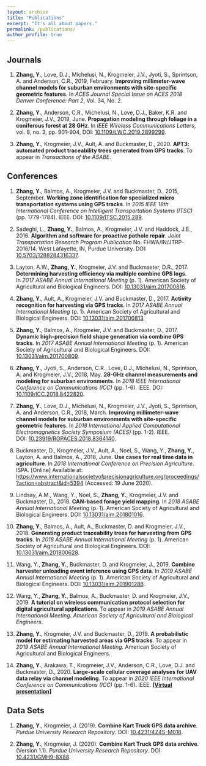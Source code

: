 ```yaml
---
layout: archive
title: "Publications"
excerpt: "It's all about papers."
permalink: /publications/
author_profile: true
---
```


Journals
--------

1.  **Zhang, Y.**, Love, D.J., Michelusi, N., Krogmeier, J.V., Jyoti, S., Sprintson, A. and Anderson, C.R., 2019, February. **Improving millimeter-wave channel models for suburban environments with site-specific geometric features**. In *ACES Journal Special Issue on ACES 2018 Denver Conference: Part 2*, Vol. 34, No. 2.

2.  **Zhang, Y.**, Anderson, C.R., Michelusi, N., Love, D.J., Baker, K.R. and Krogmeier, J.V., 2019, June. **Propagation modeling through foliage in a coniferous forest at 28 GHz**. In *IEEE Wireless Communications Letters*, vol. 8, no. 3, pp. 901-904, DOI: [10.1109/LWC.2019.2899299](https://doi.org/10.1109/LWC.2019.2899299).

3.  **Zhang, Y.**, Krogmeier, J.V., Ault, A. and Buckmaster, D., 2020. **APT3: automated product traceability trees generated from GPS tracks**. To appear in *Transactions of the ASABE*.

Conferences
-----------

1.  **Zhang, Y.**, Balmos, A., Krogmeier, J.V. and Buckmaster, D., 2015, September. **Working zone identification for specialized micro transportation systems using GPS tracks**. In *2015 IEEE 18th International Conference on* *Intelligent Transportation Systems (ITSC)* (pp. 1779-1784). IEEE. DOI: [10.1109/ITSC.2015.289](https://doi.org/10.1109/ITSC.2015.289).

2.  Sadeghi, L., **Zhang, Y.**, Balmos, A., Krogmeier, J.V. and Haddock, J.E., 2016. **Algorithm and software for proactive pothole repair**. *Joint Transportation Research Program Publication* No. FHWA/IN/JTRP-2016/14. West Lafayette, IN, Purdue University. DOI: [10.5703/1288284316337](https://doi.org/10.5703/1288284316337).

3.  Layton, A.W., **Zhang, Y.**, Krogmeier, J.V. and Buckmaster, D.R., 2017. **Determining harvesting efficiency via multiple combine GPS logs**. In *2017 ASABE Annual International Meeting* (p. 1). American Society of Agricultural and Biological Engineers. DOI: [10.13031/aim.201700816](https://doi.org/10.13031/aim.201700816).

4.  **Zhang, Y.**, Ault, A., Krogmeier, J.V. and Buckmaster, D., 2017. **Activity recognition for harvesting via GPS tracks**. In *2017 ASABE Annual International Meeting* (p. 1). American Society of Agricultural and Biological Engineers. DOI: [10.13031/aim.201700813](https://doi.org/10.13031/aim.201700813).

5.  **Zhang, Y.**, Balmos, A., Krogmeier, J.V. and Buckmaster, D., 2017. **Dynamic high-precision field shape generation via combine GPS tracks**. In *2017 ASABE Annual International Meeting* (p. 1). American Society of Agricultural and Biological Engineers. DOI: [10.13031/aim.201700809](https://doi.org/10.13031/aim.201700809).

6.  **Zhang, Y.**, Jyoti, S., Anderson, C.R., Love, D.J., Michelusi, N., Sprintson, A. and Krogmeier, J.V., 2018, May. **28-GHz channel measurements and modeling for suburban environments**. In *2018 IEEE International Conference on Communications (ICC)* (pp. 1-6). IEEE. DOI: [10.1109/ICC.2018.8422820](https://doi.org/10.1109/ICC.2018.8422820).

7.  **Zhang, Y.**, Love, D.J., Michelusi, N., Krogmeier, J.V., Jyoti, S., Sprintson, A. and Anderson, C.R., 2018, March. **Improving millimeter-wave channel models for suburban environments with site-specific geometric features**. In *2018 International Applied Computational Electromagnetics Society Symposium (ACES)* (pp. 1-2). IEEE. DOI: [10.23919/ROPACES.2018.8364140](https://doi.org/10.23919/ROPACES.2018.8364140).

8.  Buckmaster, D., Krogmeier, J.V., Ault, A., Noel, S., Wang, Y., **Zhang, Y.**, Layton, A. and Balmos, A., 2018, June. **Use cases for real time data in agriculture**. In *2018 International Conference on Precision Agriculture*. ISPA. \[Online\] Available at: <https://www.internationalsocietyofprecisionagriculture.org/proceedings/?action=abstract&id=5394> (Accessed: 19 June 2020).

9.  Lindsay, A.M., Wang, Y., Noel, S., **Zhang, Y.**, Krogmeier, J.V. and Buckmaster, D., 2018. **CAN-based forage yield mapping**. In *2018 ASABE Annual International Meeting* (p. 1). American Society of Agricultural and Biological Engineers. DOI: [10.13031/aim.201801016](https://doi.org/10.13031/aim.201801016).

10. **Zhang, Y.**, Balmos, A., Ault, A., Buckmaster, D. and Krogmeier, J.V., 2018. **Generating product traceability trees for harvesting from GPS tracks**. In *2018 ASABE Annual International Meeting* (p. 1). American Society of Agricultural and Biological Engineers. DOI: [10.13031/aim.201800628](https://doi.org/10.13031/aim.201800628).

11. Wang, Y., **Zhang, Y.**, Buckmaster, D. and Krogmeier, J., 2019. **Combine harvester unloading event inference using GPS data**. In *2019 ASABE Annual International Meeting* (p. 1). American Society of Agricultural and Biological Engineers. DOI: [10.13031/aim.201901286](https://doi.org/10.13031/aim.201901286).

12. Wang, Y., **Zhang, Y.**, Balmos, A., Buckmaster, D. and Krogmeier, J.V., 2019. **A tutorial on wireless communication protocol selection for digital agricultural applications**. To appear in *2019 ASABE Annual International Meeting. American Society of Agricultural and Biological Engineers*.

13. **Zhang, Y.**, Krogmeier, J.V. and Buckmaster, D., 2019. **A probabilistic model for estimating harvested areas via GPS tracks**. To appear in *2019 ASABE Annual International Meeting*. American Society of Agricultural and Biological Engineers.

14. **Zhang, Y.**, Arakawa, T., Krogmeier, J.V., Anderson, C.R., Love, D.J. and Buckmaster, D., 2020. **Large-scale cellular coverage analyses for UAV data relay via channel modeling**. To appear in *2020 IEEE International Conference on Communications (ICC)* (pp. 1-6). IEEE. [**\[Virtual presentation\]**](https://yaguangzhang.github.io/files/ICC2020_WC17_CellCoverageSimulationForDrones.mp4)

Data Sets
---------

1.  **Zhang, Y.**, Krogmeier, J. (2019). **Combine Kart Truck GPS data archive**. *Purdue University Research Repository*. DOI: [10.4231/4Z4S-M018](https://doi.org/10.4231/4Z4S-M018).

2.  **Zhang, Y.**, Krogmeier, J. (2020). **Combine Kart Truck GPS data archive**. (Version 1.1). *Purdue University Research Repository*. DOI: [10.4231/GMH9-8X88](https://doi.org/10.4231/GMH9-8X88).
